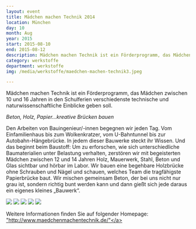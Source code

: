 ```yaml
---
layout: event
title: Mädchen machen Technik 2014
location: München
day: 10
month: Aug
year: 2015
start: 2015-08-10
end: 2015-08-12
description: Mädchen machen Technik ist ein Förderprogramm, das Mädchen zwischen 10 und 16 Jahren in den Schulferien verschiedenste technische und naturwissenschaftliche Einblicke geben soll.
category: werkstoffe
department: werkstoffe
img: /media/werkstoffe/maedchen-machen-technik3.jpeg

---
```


Mädchen machen Technik ist ein Förderprogramm, das Mädchen zwischen 10 und 16 Jahren in den Schulferien verschiedenste technische und naturwissenschaftliche Einblicke geben soll.

*Beton, Holz, Papier...kreative Brücken bauen*

Den Arbeiten von Bauingenieur/-innen begegnen wir jeden Tag. Vom Einfamilienhaus bis zum Wolkenkratzer, vom U-Bahntunnel bis zur Autobahn-Hängebrücke. In jedem dieser Bauwerke steckt ihr Wissen. Und das beginnt beim Baustoff: Um zu erforschen, wie sich unterschiedliche Baumaterialien unter Belastung verhalten, zerstören wir mit begeisterten Mädchen zwischen 12 und 14 Jahren Holz, Mauerwerk, Stahl, Beton und Glas sichtbar und hörbar im Labor. Wir bauen eine begehbare Holzbrücke ohne Schrauben und Nägel und schauen, welches Team die tragfähigste Papierbrücke baut. Wir mischen gemeinsam Beton, der bei uns nicht nur grau ist, sondern richtig bunt werden kann und dann gießt sich jede daraus ein eigenes kleines „Bauwerk“. 

 
<img src="/media/werkstoffe/maedchen-machen-technik2.jpg">

<img src="/media/werkstoffe/maedchen-machen-technik3.jpg">

<img src="/media/werkstoffe/maedchen-machen-technik4.jpg">

<img src="/media/werkstoffe/maedchen-machen-technik5.jpg">

<img src="/media/werkstoffe/maedchen-machen-technik6.jpg">	
 

Weitere Informationen finden Sie auf folgender Homepage: <a href="http://www.maedchenmachentechnik.de/">"http://www.maedchenmachentechnik.de/"</a> 



